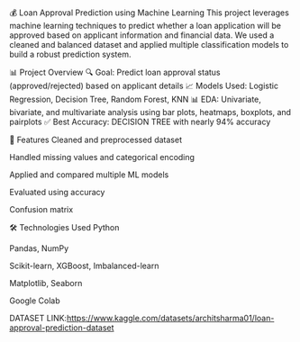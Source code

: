 

💰 Loan Approval Prediction using Machine Learning
This project leverages machine learning techniques to predict whether a loan application will be approved based on applicant information and financial data.
We used a cleaned and balanced dataset and applied multiple classification models to build a robust prediction system.

📊 Project Overview
🔍 Goal: Predict loan approval status (approved/rejected) based on applicant details
📈 Models Used: Logistic Regression, Decision Tree, Random Forest, KNN
📊 EDA: Univariate, bivariate, and multivariate analysis using bar plots, heatmaps, boxplots, and pairplots
✅ Best Accuracy: DECISION TREE with nearly 94% accuracy

🧠 Features
Cleaned and preprocessed dataset

Handled missing values and categorical encoding

Applied and compared multiple ML models

Evaluated using accuracy

Confusion matrix 

🛠️ Technologies Used
Python

Pandas, NumPy

Scikit-learn, XGBoost, Imbalanced-learn

Matplotlib, Seaborn

Google Colab

DATASET LINK:https://www.kaggle.com/datasets/architsharma01/loan-approval-prediction-dataset

